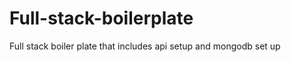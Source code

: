 Full-stack-boilerplate
======================

Full stack boiler plate that includes api setup and mongodb set up
